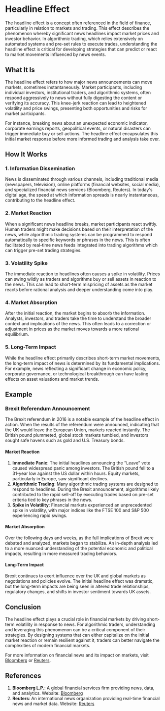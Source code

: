 # Headline Effect

The headline effect is a concept often referenced in the field of finance, particularly in relation to markets and trading. This effect describes the phenomenon whereby significant news headlines impact market prices and investor behavior. In algorithmic trading, which relies extensively on automated systems and pre-set rules to execute trades, understanding the headline effect is critical for developing strategies that can predict or react to market movements influenced by news events.

## What It Is

The headline effect refers to how major news announcements can move markets, sometimes instantaneously. Market participants, including individual investors, institutional traders, and algorithmic systems, often respond aggressively to news without fully digesting the content or verifying its accuracy. This knee-jerk reaction can lead to heightened volatility and price swings, presenting both opportunities and risks for market participants.

For instance, breaking news about an unexpected economic indicator, corporate earnings reports, geopolitical events, or natural disasters can trigger immediate buy or sell actions. The headline effect encapsulates this initial market response before more informed trading and analysis take over.

## How It Works

### 1. Information Dissemination

News is disseminated through various channels, including traditional media (newspapers, television), online platforms (financial websites, social media), and specialized financial news services (Bloomberg, Reuters). In today's digital age, the speed at which information spreads is nearly instantaneous, contributing to the headline effect.

### 2. Market Reaction

When a significant news headline breaks, market participants react swiftly. Human traders might make decisions based on their interpretation of the news, while algorithmic trading systems can be programmed to respond automatically to specific keywords or phrases in the news. This is often facilitated by real-time news feeds integrated into trading algorithms which can trigger pre-set trading strategies.

### 3. Volatility Spike

The immediate reaction to headlines often causes a spike in volatility. Prices can swing wildly as traders and algorithms buy or sell assets in reaction to the news. This can lead to short-term mispricing of assets as the market reacts before rational analysis and deeper understanding come into play.

### 4. Market Absorption

After the initial reaction, the market begins to absorb the information. Analysts, investors, and traders take the time to understand the broader context and implications of the news. This often leads to a correction or adjustment in prices as the market moves towards a more rational equilibrium.

### 5. Long-Term Impact

While the headline effect primarily describes short-term market movements, the long-term impact of news is determined by its fundamental implications. For example, news reflecting a significant change in economic policy, corporate governance, or technological breakthrough can have lasting effects on asset valuations and market trends.

## Example

### Brexit Referendum Announcement

The Brexit referendum in 2016 is a notable example of the headline effect in action. When the results of the referendum were announced, indicating that the UK would leave the European Union, markets reacted instantly. The British pound plummeted, global stock markets tumbled, and investors sought safe havens such as gold and U.S. Treasury bonds.

#### Market Reaction

1. **Immediate Panic**: The initial headlines announcing the "Leave" vote caused widespread panic among investors. The British pound fell to a 31-year low against the US dollar within hours. Equity markets, particularly in Europe, saw significant declines.
2. **Algorithmic Trading**: Many algorithmic trading systems are designed to respond to headlines. During the Brexit announcement, algorithms likely contributed to the rapid sell-off by executing trades based on pre-set criteria tied to key phrases in the news.
3. **Spike in Volatility**: Financial markets experienced an unprecedented spike in volatility, with major indices like the FTSE 100 and S&P 500 experiencing rapid swings.

#### Market Absorption

Over the following days and weeks, as the full implications of Brexit were debated and analyzed, markets began to stabilize. An in-depth analysis led to a more nuanced understanding of the potential economic and political impacts, resulting in more measured trading behaviors.

#### Long-Term Impact

Brexit continues to exert influence over the UK and global markets as negotiations and policies evolve. The initial headline effect was dramatic, but the long-term impacts are being seen in altered trade relationships, regulatory changes, and shifts in investor sentiment towards UK assets.

## Conclusion

The headline effect plays a crucial role in financial markets by driving short-term volatility in response to news. For algorithmic traders, understanding and leveraging this phenomenon can be a critical component of their strategies. By designing systems that can either capitalize on the initial market reaction or remain resilient against it, traders can better navigate the complexities of modern financial markets.

For more information on financial news and its impact on markets, visit [Bloomberg](https://www.bloomberg.com) or [Reuters](https://www.reuters.com).

## References

1. **Bloomberg L.P.**: A global financial services firm providing news, data, and analytics. Website: [Bloomberg](https://www.bloomberg.com)
2. **Reuters**: An international news organization providing real-time financial news and market data. Website: [Reuters](https://www.reuters.com)